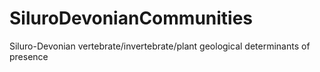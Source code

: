 # SiluroDevonianCommunities
Siluro-Devonian vertebrate/invertebrate/plant geological determinants of presence

